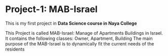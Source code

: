 # Project-1: MAB-Israel

This is my first project in **Data Science course in Naya College**

This Project is called MAB-Israel: Manage of Apartments Buildings in Israel.
It contains the following classes: Owner, Apartment, Building
The main purpose of the MAB-Israel is to dynamically fit the current needs of the residents
